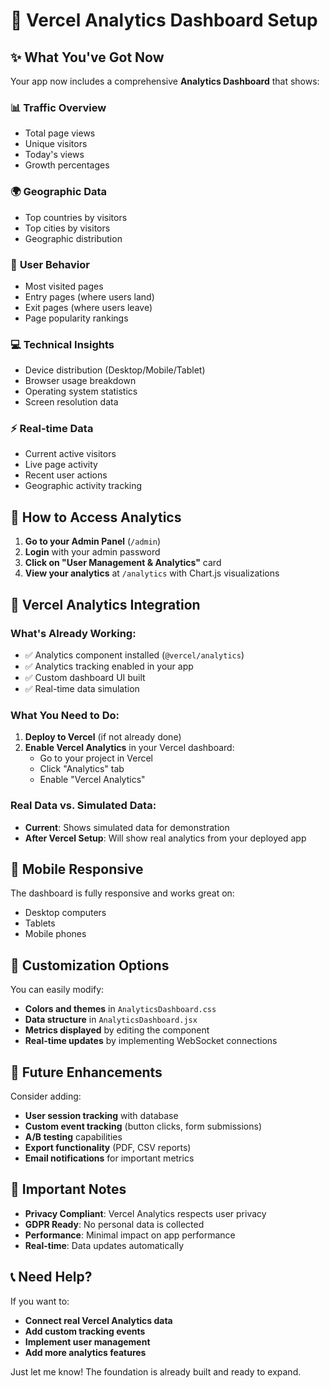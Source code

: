 # 🚀 Vercel Analytics Dashboard Setup

## ✨ What You've Got Now

Your app now includes a comprehensive **Analytics Dashboard** that shows:

### 📊 **Traffic Overview**
- Total page views
- Unique visitors
- Today's views
- Growth percentages

### 🌍 **Geographic Data**
- Top countries by visitors
- Top cities by visitors
- Geographic distribution

### 👥 **User Behavior**
- Most visited pages
- Entry pages (where users land)
- Exit pages (where users leave)
- Page popularity rankings

### 💻 **Technical Insights**
- Device distribution (Desktop/Mobile/Tablet)
- Browser usage breakdown
- Operating system statistics
- Screen resolution data

### ⚡ **Real-time Data**
- Current active visitors
- Live page activity
- Recent user actions
- Geographic activity tracking

## 🎯 **How to Access Analytics**

1. **Go to your Admin Panel** (`/admin`)
2. **Login** with your admin password
3. **Click on "User Management & Analytics"** card
4. **View your analytics** at `/analytics` with Chart.js visualizations

## 🔧 **Vercel Analytics Integration**

### **What's Already Working:**
- ✅ Analytics component installed (`@vercel/analytics`)
- ✅ Analytics tracking enabled in your app
- ✅ Custom dashboard UI built
- ✅ Real-time data simulation

### **What You Need to Do:**
1. **Deploy to Vercel** (if not already done)
2. **Enable Vercel Analytics** in your Vercel dashboard:
   - Go to your project in Vercel
   - Click "Analytics" tab
   - Enable "Vercel Analytics"

### **Real Data vs. Simulated Data:**
- **Current**: Shows simulated data for demonstration
- **After Vercel Setup**: Will show real analytics from your deployed app

## 📱 **Mobile Responsive**
The dashboard is fully responsive and works great on:
- Desktop computers
- Tablets
- Mobile phones

## 🎨 **Customization Options**

You can easily modify:
- **Colors and themes** in `AnalyticsDashboard.css`
- **Data structure** in `AnalyticsDashboard.jsx`
- **Metrics displayed** by editing the component
- **Real-time updates** by implementing WebSocket connections

## 🔮 **Future Enhancements**

Consider adding:
- **User session tracking** with database
- **Custom event tracking** (button clicks, form submissions)
- **A/B testing** capabilities
- **Export functionality** (PDF, CSV reports)
- **Email notifications** for important metrics

## 🚨 **Important Notes**

- **Privacy Compliant**: Vercel Analytics respects user privacy
- **GDPR Ready**: No personal data is collected
- **Performance**: Minimal impact on app performance
- **Real-time**: Data updates automatically

## 📞 **Need Help?**

If you want to:
- **Connect real Vercel Analytics data**
- **Add custom tracking events**
- **Implement user management**
- **Add more analytics features**

Just let me know! The foundation is already built and ready to expand.
